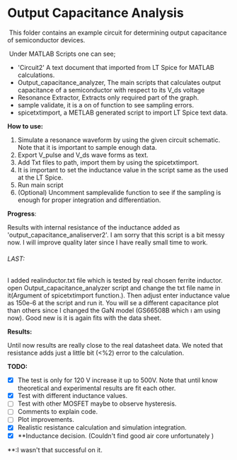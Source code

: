# Output Capacitance Analysis

​	This folder contains an example circuit for determining output capacitance of  semiconductor devices.

​	Under MATLAB Scripts one can see;

- 'Circuit2' A text document that imported from LT Spice for MATLAB calculations. 
- Output_capacitance_analyzer, The main scripts that calculates output capacitance of a semiconductor with respect to its V_ds voltage
- Resonance Extractor, Extracts only required part of the graph.
- sample validate, it is a on of function to see sampling errors.
- spicetxtimport, a METLAB generated script to import LT Spice text data. 

**How to use:**

1. Simulate a resonance waveform by using the given circuit schematic. Note that it is important to sample enough data.
2. Export V_pulse and V_ds wave forms as text.
3. Add Txt files to path, import them by using the   spicetxtimport.
4. It is important to set the inductance value in the script same as the used at the LT Spice.
5. Run main script
6. (Optional) Uncomment  samplevalide function to see if the sampling is enough for proper integration and differentiation. 

**Progress**:

Results with internal resistance of the inductance added as 'output_capacitance_analiserver2'. I am sorry that this script is a bit messy now. I will improve quality later since I have really small time to work. 

###### LAST:

I added realinductor.txt file which is tested by real chosen ferrite inductor. open Output_capacitance_analyzer script and change the txt file name  in it(Argument of spicetxtimport function.). Then adjust enter inductance value as 150e-6 at the script and run it. You will se a different capacitance plot than others since I changed the GaN model (GS66508B which ı am using now). Good new is it is again fits with the data sheet. 

**Results:**

Until now results are really close to the real datasheet data.  We noted that resistance adds just a little bit (<%2) error to the calculation. 

**TODO:**

- [x] The test is only for 120 V increase it up to 500V. Note that until know theoretical and experimental results are fit each other.
- [x] Test with different inductance values.
- [ ] Test with other MOSFET maybe to observe hysteresis.
- [ ] Comments to explain code.
- [ ] Plot improvements.
- [x] Realistic resistance calculation and simulation integration.
- [x] **Inductance decision. (Couldn't find good air core unfortunately )

**:I wasn't that successful on it. 